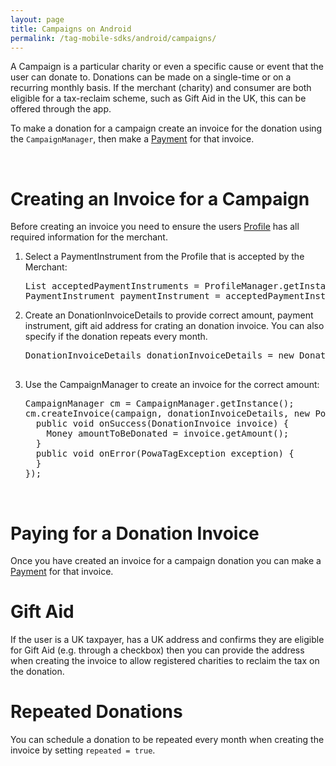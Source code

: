 ```yaml
---
layout: page
title: Campaigns on Android
permalink: /tag-mobile-sdks/android/campaigns/
---
```


A Campaign is a particular charity or even a specific cause or event that the user can donate to. Donations can be made on a single-time or on a recurring monthly basis. If the merchant (charity) and consumer are both eligible for a tax-reclaim scheme, such as Gift Aid in the UK, this can be offered through the app.

To make a donation for a campaign create an invoice for the donation using the `CampaignManager`, then make a  [Payment]({{site.baseurl}}/tag-mobile-sdks/android/payments/) for that invoice.

<br />

# Creating an Invoice for a Campaign

Before creating an invoice you need to ensure the users [Profile]({{site.baseurl}}/tag-mobile-sdks/android/profile/) has all required information for the merchant.

1. Select a PaymentInstrument from the Profile that is accepted by the Merchant:

    <pre>List<PaymentMethodAlias> acceptedPaymentInstruments = ProfileManager.getInstance().getCurrentProfile().getAcceptedPaymentInstruments(merchant);
   PaymentInstrument paymentInstrument = acceptedPaymentInstruments.get(0);</pre>

2. Create an DonationInvoiceDetails to provide correct amount, payment instrument, gift aid address for crating an donation invoice. You can also specify if the donation repeats every month.

	<pre>DonationInvoiceDetails donationInvoiceDetails = new DonationInvoiceDetails(amount, repeated, paymentInstrument, giftAidAddress);

3. Use the CampaignManager to create an invoice for the correct amount:

    <pre>CampaignManager cm = CampaignManager.getInstance();
   cm.createInvoice(campaign, donationInvoiceDetails, new PowaTagCallback&lt;DonationInvoice&gt;() {
     public void onSuccess(DonationInvoice invoice) {
       Money amountToBeDonated = invoice.getAmount();
     }
     public void onError(PowaTagException exception) {
     }
   });</pre>

<br />

# Paying for a Donation Invoice

Once you have created an invoice for a campaign donation you can make a [Payment]({{site.baseurl}}/tag-mobile-sdks/android/payments/) for that invoice.

# Gift Aid

If the user is a UK taxpayer, has a UK address and confirms they are eligible for Gift Aid (e.g. through a checkbox) then you can provide the address when creating the invoice to allow registered charities to reclaim the tax on the donation.

# Repeated Donations

You can schedule a donation to be repeated every month when creating the invoice by setting `repeated = true`.
